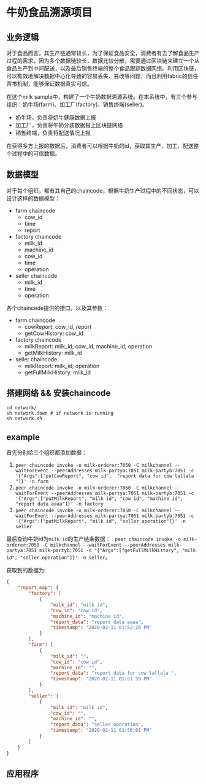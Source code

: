 # 牛奶食品溯源项目

## 业务逻辑

对于食品而言，其生产链通常较长，为了保证食品安全，消费者有去了解食品生产过程的需求。因为多个数据链较长，数据比较分散，需要通过区块链来建立一个从食品生产到中间配送，以及最后销售终端的整个食品跟踪数据网络。利用区块链，可以有效地解决数据中心化导致的容易丢失、篡改等问题，而且利用fabric的信任背书机制，能够保证数据真实可信。

在这个milk sample中，构建了一个牛奶数据溯源系统。在本系统中，有三个参与组织：奶牛场(farm)、加工厂(factory)、销售终端(seller)。

- 奶牛场，负责将奶牛健康数据上报
- 加工厂，负责将牛奶分装数据报上区块链网络
- 销售终端，负责将配送情况上报

在获得多方上报的数据后，消费者可以根据牛奶的id，获取其生产、加工、配送整个过程中的可信数据。

## 数据模型

对于每个组织，都有其自己的chaincode，根据牛奶生产过程中的不同状态，可以设计这样的数据模型：

- farm chaincode
  - cow_id
  - time
  - report
- factory chaincode
  - milk_id
  - machine_id
  - cow_id
  - time
  - operation
- seller chaincode
  - milk_id
  - time
  - operation

各个chaincode提供的接口，以及其参数：

- farm chaincode
  - cowReport: cow_id, report
  - getCowHistory: cow_id
- factory chaincode
  - milkReport: milk_id, cow_id, machine_id, operation
  - getMilkHistory: milk_id
- seller chaincode
  - milkReport: milk_id, operation
  - getFullMilkHistory: milk_id

## 搭建网络 && 安装chaincode

```shell
cd network/
sh network.down # if network is running
sh network.sh
```

## example
首先分别给三个组织都添加数据：
1.  `peer chaincode invoke -o milk-orderer:7050 -C milkchannel --waitForEvent --peerAddresses milk-partya:7051 milk-partyb:7051 -c '{"Args":["putCowReport", "cow id",  "report data for cow lallala "]}' -n farm `
2.  `peer chaincode invoke -o milk-orderer:7050 -C milkchannel --waitForEvent --peerAddresses milk-partya:7051 milk-partyb:7051 -c '{"Args":["putMilkReport", "milk id", "cow id", "machine id",  "report data aaaa"]}' -n factory `
3.  `peer chaincode invoke -o milk-orderer:7050 -C milkchannel --waitForEvent --peerAddresses milk-partya:7051 milk-partyb:7051 -c '{"Args":["putMilkReport", "milk id", "seller operation"]}' -n seller`

最后查询牛奶id为`milk id`的生产链条数据：
` peer chaincode invoke -o milk-orderer:7050 -C milkchannel --waitForEvent --peerAddresses milk-partya:7051 milk-partyb:7051 -c '{"Args":["getFullMilkHistory", "milk id", "seller operation"]}' -n seller`。

获取到的数据为:
```json
{
    "report_map": {
        "factory": [
            {
                "milk_id": "milk id",
                "cow_id": "cow id",
                "machine_id": "machine id",
                "report_data": "report data aaaa",
                "timestamp": "2020-02-11 01:52:20 PM"
            }
        ],
        "farm": [
            {
                "milk_id": "",
                "cow_id": "cow id",
                "machine_id": "",
                "report_data": "report data for cow lallala ",
                "timestamp": "2020-02-11 01:51:59 PM"
            }
        ],
        "seller": [
            {
                "milk_id": "milk id",
                "cow_id": "",
                "machine_id": "",
                "report_data": "seller operation",
                "timestamp": "2020-02-11 01:56:01 PM"
            }
        ]
    }
}
```

## 应用程序


